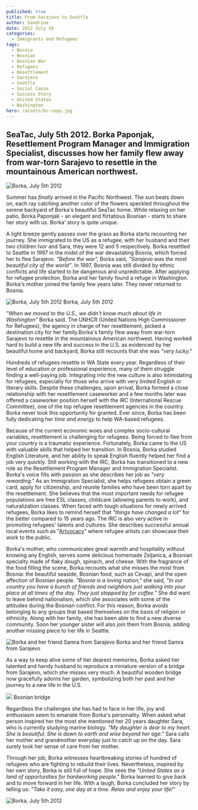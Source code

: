 ```yaml
---
published: true
title: From Sarajevo to Seattle
author: Sandrine
date: 2012 July 16
categories:
  - Immigrants and Refugees
tags:
  - Bosnia
  - Bosnian
  - Bosnian War
  - Refugees
  - Resettlement
  - Sarajevo
  - Seattle
  - Social Cause
  - Success Story
  - United States
  - Washington
hero: /assets/bc-copy.jpg
---
```

## SeaTac, July 5th 2012. Borka Paponjak, Resettlement Program Manager and Immigration Specialist, discusses how her family flew away from war-torn Sarajevo to resettle in the mountainous American northwest.

![](http://seattlewatch2012.files.wordpress.com/2012/07/img_4782.jpg "Borka, July 5th 2012")

Summer has *finally* arrived in the Pacific Northwest. The sun beats down on, each ray catching another color of the flowers speckled throughout the serene backyard of Borka's beautiful SeaTac home. While relaxing on her patio, Borka Paponjak - an elegant and flirtatious Bosnian - starts to share her story with us. Borka' story is quite unique.

A light breeze gently passes over the grass as Borka starts recounting her journey. She immigrated to the US as a refugee, with her husband and their two children Ivor and Sara, they were 12 and 5 respectively. Borka resettled to Seattle in 1997 in the midst of the war devastating Bosnia, which forced her to flee Sarajevo. *"Before the war",* Borka said, *"Sarajevo was the most beautiful city of the world"*. In 1997, Bosnia was still divided by ethnic conflicts and life started to be dangerous and unpredictable. After applying for refugee protection, Borka and her family found a refuge in Washington. Borka's mother joined the family few years later. They never returned to Bosnia.

![](http://seattlewatch2012.files.wordpress.com/2012/07/img_4781.jpg "Borka, July 5th 2012")
Borka, July 5th 2012

*"When we moved to the U.S., we didn't know much about life in Washington"* Borka said. The UNHCR (United Nations High Commissioner for Refugees), the agency in charge of her resettlement, picked a destination city for her family.Borka's family flew away from war-torn Sarajevo to resettle in the mountainous American northwest. Having worked hard to build a new life and success in the U.S. as evidenced by her beautiful home and backyard, Borka still recounts that she was *"very lucky."*

Hundreds of refugees resettle in WA State every year. Regardless of their level of education or professional experience, many of them struggle finding a well-paying job. Integrating into the new culture is also intimidating for refugees, especially for those who arrive with very limited English or literary skills. Despite these challenges, upon arrival, Borka formed a close relationship with her resettlement caseworker and a few months later was offered a caseworker position herself with the IRC (International Rescue Committee), one of the top refugee resettlement agencies in the country. Borka never took this opportunity for granted. Ever since, Borka has been fully dedicating her *time and energy* to help WA-based refugees.

Because of the current economic woes and complex socio-cultural variables, resettlement is challenging for refugees. Being forced to flee from your country is a traumatic experience. Fortunately, Borka came to the US with valuable skills that helped her transition. In Bosnia, Borka studied English Literature, and her ability to speak English fluently helped her find a job very quickly. Still working with the IRC, Borka has transitioned to a new role as the Resettlement Program Manager and Immigration Specialist. Borka's voice fills with passion as she describes her job as *"very rewarding."* As an Immigration Specialist, she helps refugees obtain a green card, apply for citizenship, and reunite families who have been torn apart by the resettlement. She believes that the most important needs for refugee populations are free ESL classes, childcare (allowing parents to work), and naturalization classes. When faced with tough situations for newly arrived refugees, Borka likes to remind herself that *"things have changed a lot"* for the better compared to 15 years ago. The IRC is also very active in promoting refugees' talents and cultures. She describes successful annual local events such as "[Artvocacy](http://www.rescue.org/us-program/us-seattle-wa/save-date-refugee-artvocacy-june-22nd)" where refugee artists can showcase their work to the public.

Borka's mother, who communicates great warmth and hospitality without knowing any English, serves some delicious homemade Zeljanica, a Bosnian specialty made of flaky dough, spinach, and cheese. With the fragrance of the food filling the scene, Borka recounts what she misses the most from Bosnia: the beautiful seaside, Bosnian food, such as Cevapi, and the open affection of Bosnian people. *"Bosnia is a loving nation,"* she said, *"In our country you have a bunch of friends and neighbors just walking into your place at all times of the day. They just stopped by for coffee."* She did want to leave behind nationalism, which she associates with some of the attitudes during the Bosnian conflict. For this reason, Borka avoids belonging to any groups that based themselves on the basis of religion or ethnicity. Along with her family, she has been able to find a new diverse community. Soon her younger sister will also join them from Bosnia, adding another missing piece to her life in Seattle.

![](http://seattlewatch2012.files.wordpress.com/2012/07/img_4793.jpg "Borka and her friend Samra from Sarajevo")
Borka and her friend Samra from Sarajevo

As a way to keep alive some of her dearest memories, Borka asked her talented and handy husband to reproduce a miniature version of a bridge from Sarajevo, which she misses very much. A beautiful wooden bridge now gracefully adorns her garden, symbolizing both her past and her journey to a new life in the U.S.

![](http://seattlewatch2012.files.wordpress.com/2012/07/20819376.jpg)
Bosnian bridge

Regardless the challenges she has had to face in her life, joy and enthusiasm seem to emanate from Borka's personality. When asked what person inspired her the most she mentioned her 20 years daughter Sara, who is currently studying marine biology. *"My daughter is dear to my heart. She is beautiful. She is down to earth and wise beyond her age."* Sara calls her mother and grandmother everyday just to catch up on the day. Sara surely took her sense of care from her mother.

Through her job, Borka witnesses heartbreaking stories of hundred of refugees who are fighting to rebuild their lives. Nevertheless, inspired by her own story, Borka is still full of hope. She sees the *"United States as a land of opportunities for hardworking people."* Borka learned to give back and to move forward in her life. With a laugh, Borka concluded her story by telling us: *"Take it easy, one day at a time. Relax and enjoy your life!"*

![](http://seattlewatch2012.files.wordpress.com/2012/07/img_4770.jpg "Borka, July 5th 2012")